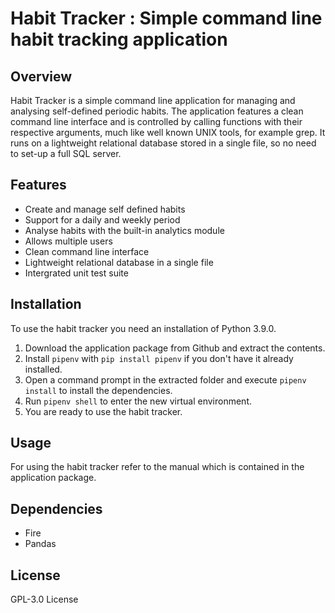 # Habit Tracker : Simple command line habit tracking application

## Overview
Habit Tracker is a simple command line application for managing and analysing self-defined periodic habits. The application features a clean command line interface and is controlled by calling functions with their respective arguments, much like well known UNIX tools, for example grep. It runs on a lightweight relational database stored in a single file, so no need to set-up a full SQL server.

## Features
* Create and manage self defined habits
* Support for a daily and weekly period
* Analyse habits with the built-in analytics module
* Allows multiple users
* Clean command line interface
* Lightweight relational database in a single file
* Intergrated unit test suite 

## Installation
To use the habit tracker you need an installation of Python 3.9.0.
1. Download the application package from Github and extract the contents.
2. Install `pipenv` with `pip install pipenv` if you don't have it already installed.
3. Open a command prompt in the extracted folder and execute `pipenv install` to install the dependencies.
4. Run `pipenv shell` to enter the new virtual environment.
5. You are ready to use the habit tracker.

## Usage
For using the habit tracker refer to the manual which is contained in the application package.

## Dependencies
* Fire
* Pandas

## License
GPL-3.0 License
